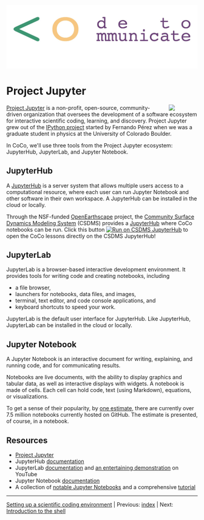 ![CoCo logo](https://github.com/CodeToCommunicate/CoCoLessons/blob/main/media/coco-banner.jpg)

# Project Jupyter

<a href="https://jupyter.org/"><img style="float: right; width: 15%; margin: 0 0 0 20px" src="https://jupyter.org/assets/homepage/main-logo.svg"></a>

[Project Jupyter][jupyter] is a non-profit, open-source, community-driven organization that oversees the development of a software ecosystem for interactive scientific coding, learning, and discovery.
Project Jupyter grew out of the [IPython project][ipython] started by Fernando P&eacute;rez when we was a graduate student in physics at the University of Colorado Boulder.

In CoCo,
we'll use three tools from the Project Jupyter ecosystem:
JupyterHub, JupyterLab, and Jupyter Notebook.


## JupyterHub

A [JupyterHub](https://jupyter.org/hub) is
a server system that allows multiple users
access to a computational resource,
where each user can run Jupyter Notebook
and other software in their own workspace.
A JupyterHub can be installed in the cloud or locally.

Through the NSF-funded [OpenEarthscape][oes] project,
the [Community Surface Dynamics Modeling System][csdms] (CSDMS)
provides a [JupyterHub][csdms-jhub] where CoCo notebooks can be run.
Click this button [![Run on CSDMS JupyterHub][badge]][csdms-jhub-link]
to open the CoCo lessons directly on the CSDMS JupyterHub!


## JupyterLab

JupyterLab is a browser-based interactive development environment.
It provides tools for
writing code and creating notebooks,
including
* a file browser,
* launchers for notebooks, data files, and images,
* terminal, text editor, and code console applications, and
* keyboard shortcuts to speed your work.

JupyterLab is the default user interface for JupyterHub.
Like JupyterHub,
JupyterLab can be installed in the cloud or locally.


## Jupyter Notebook

A Jupyter Notebook is an interactive document for writing, explaining, and running code,
and for communicating results.

Notebooks are live documents,
with the ability to display graphics and tabular data,
as well as interactive displays with widgets.
A notebook is made of cells.
Each cell can hold code, text (using Markdown), equations, or visualizations.

To get a sense of their popularity,
by [one estimate](https://github.com/parente/nbestimate/blob/master/estimate.ipynb),
there are currently over 7.5 million notebooks currently hosted on GitHub.
The estimate is presented, of course, in a notebook.


## Resources

* [Project Jupyter][jupyter]
* JupyterHub [documentation][jupyterhub-docs]
* JupyterLab [documentation][jupyterlab-docs] and [an entertaining demonstration](https://youtu.be/A5YyoCKxEOU) on YouTube
* Jupyter Notebook [documentation][jupyter-notebook-docs]
* A collection of [notable Jupyter Notebooks](https://github.com/jupyter/jupyter/wiki) and a comprehensive [tutorial](https://www.dataquest.io/blog/jupyter-notebook-tutorial/)


___

[Setting up a scientific coding environment](./index.md) |
Previous: [index](./index.md) |
Next: [Introduction to the shell](./shell-intro.md)


<!-- Links, by alpha -->

[badge]: https://img.shields.io/badge/CSDMS-JupyterHub-orange.svg
[csdms]: https://csdms.colorado.edu
[csdms-jhub]: https://lab.openearthscape.org
[csdms-jhub-link]: https://lab.openearthscape.org/hub/user-redirect/git-pull?repo=https%3A%2F%2Fgithub.com%2FCodeToCommunicate%2FCoCoLessons&urlpath=lab%2Ftree%2FCoCoLessons%2F%3Fautodecode&branch=main
[ipython]: https://ipython.org/
[jupyter]: https://jupyter.org/
[jupyterhub-docs]: (https://jupyterhub.readthedocs.io)
[jupyterlab-docs]: (https://jupyterlab.readthedocs.io)
[jupyter-notebook-docs]: https://jupyter-notebook.readthedocs.io
[oes]: https://openearthscape.org/
